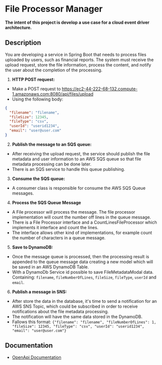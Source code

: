 # File Processor Manager
**The intent of this project is develop a use case for a cloud event driver architecture.**

## Description
You are developing a service in Spring Boot that needs to process files uploaded by users, such as financial reports. The system must receive the upload request, store the file information, process the content, and notify the user about the completion of the processing.

1.  **HTTP POST request:**
- Make a POST request to https://ec2-44-222-68-132.compute-1.amazonaws.com:8080/api/files/upload
- Using the following body:
```json
{
  "filename": "filename",
  "fileSize": 12345,
  "fileType": "csv",
  "userId": "userid1234",
  "email": "user@user.com"
}
```

2.  **Publish the message to an SQS queue:**
- After receiving the upload request, the service should publish the file metadata and user information to an AWS SQS queue so that file metadata processing can be done later.
- There is an SQS service to handle this queue publishing.

3.  **Consume the SQS queue:**
- A consumer class is responsible for consume the AWS SQS Queue messages.

4.  **Process the SQS Queue Message**
- A File processor will process the message. The file processor implementation will count the number off lines in the queue message.
- There is a File Processor interface and a CountLinesFileProcessor which implements it interface and count the lines.
- The interface allows other kind of implementations, for example count the number of characters in a queue message.

5. **Save to DynamoDB:**
- Once the message queue is processed, then the processing result is appended to the queue message data creating a new model which will be saved in an AWS DynamoDB Table.
- With a DynamoDb Service id possible to save FileMetadataModal data. Containing:
`filename`, `fileNumberOfLines`, `fileSize`, `fileType`, `userId` and `email`.

6. **Publish a message in SNS:**
- After store the data in the database, it's time to send a notification for an AWS SNS Topic, which could be subscribed in order to receive notifications about the file metadata processing.
- The notification will have the same data stored in the DynamoDB.
- Fallows this format:
`{"filename": "filename", "fileNumberOfLines": 1, "fileSize": 12345, "fileType": "csv", "userId": "userid1234", "email": "user@user.com"}`

## Documentation

- [OpenApi Documentation](file.processor.manager/src/main/resources/openapi.yaml)